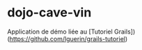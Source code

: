 dojo-cave-vin
=============

Application de démo liée au [Tutoriel Grails])(https://github.com/lguerin/grails-tutoriel)

